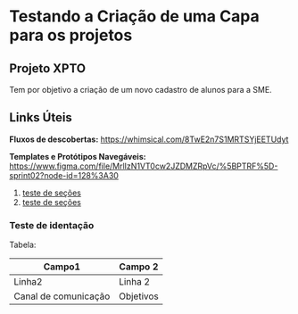 # Testando a Criação de uma Capa para os projetos

## Projeto XPTO

Tem por objetivo a criação de um novo cadastro de alunos para a SME.

## Links Úteis

**Fluxos de descobertas:**
https://whimsical.com/8TwE2n7S1MRTSYjEETUdyt

**Templates e Protótipos Navegáveis:**
https://www.figma.com/file/MrlIzN1VT0cw2JZDMZRpVc/%5BPTRF%5D-sprint02?node-id=128%3A30

1. [teste de seções](#teste-de-identação) 
2. [teste de seções](#teste2) 


### Teste de identação

Tabela:

| Campo1               | Campo 2   |
|----------------------|-----------|
| Linha2               | Linha 2   |
| Canal de comunicação | Objetivos |
